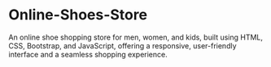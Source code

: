 # Online-Shoes-Store
An online shoe shopping store for men, women, and kids, built using HTML, CSS, Bootstrap, and JavaScript, offering a responsive, user-friendly interface and a seamless shopping experience.
